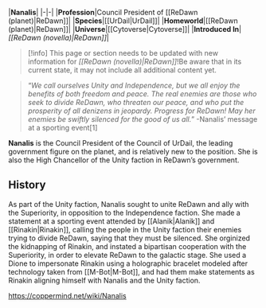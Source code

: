 |**Nanalis**|
|-|-|
|**Profession**|Council President of [[ReDawn (planet)\|ReDawn]]|
|**Species**|[[UrDail\|UrDail]]|
|**Homeworld**|[[ReDawn (planet)\|ReDawn]]|
|**Universe**|[[Cytoverse\|Cytoverse]]|
|**Introduced In**|*[[ReDawn (novella)\|ReDawn]]*|

> [!info] This page or section needs to be updated with new information for *[[ReDawn (novella)\|ReDawn]]*!Be aware that in its current state, it may not include all additional content yet.

>“*We call ourselves Unity and Independence, but we all enjoy the benefits of both freedom and peace. The real enemies are those who seek to divide ReDawn, who threaten our peace, and who put the prosperity of all denizens in jeopardy. Progress for ReDawn! May her enemies be swiftly silenced for the good of us all.*”
\-Nanalis’ message at a sporting event[1]


**Nanalis** is the Council President of the Council of UrDail, the leading government figure on the planet, and is relatively new to the position. She is also the High Chancellor of the Unity faction in ReDawn’s government.

## History
As part of the Unity faction, Nanalis sought to unite ReDawn and ally with the Superiority, in opposition to the Independence faction. She made a statement at a sporting event attended by [[Alanik\|Alanik]] and [[Rinakin\|Rinakin]], calling the people in the Unity faction their enemies trying to divide ReDawn, saying that they must be silenced. She orginized the kidnapping of Rinakin, and instated a bipartisan cooperation with the Superiority, in order to elevate ReDawn to the galactic stage. She used a Dione to impersonate Rinakin using a holographic bracelet modeled after technology taken from [[M-Bot\|M-Bot]], and had them make statements as Rinakin aligning himself with Nanalis and the Unity faction.



https://coppermind.net/wiki/Nanalis